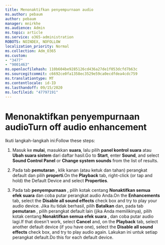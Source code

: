 ```yaml
---
title: Menonaktifkan penyempurnaan audio
ms.author: pebaum
author: pebaum
manager: mnirkhe
ms.audience: Admin
ms.topic: article
ms.service: o365-administration
ROBOTS: NOINDEX, NOFOLLOW
localization_priority: Normal
ms.collection: Adm_O365
ms.custom:
- "3477"
- "9001463"
ms.openlocfilehash: 110b604be9285126cd436a27de1f053dcfd7b63c
ms.sourcegitcommit: c6692ce0fa1358ec3529e59ca0ecdfdea4cdc759
ms.translationtype: MT
ms.contentlocale: id-ID
ms.lasthandoff: 09/15/2020
ms.locfileid: "47797191"
---
```

# <a name="turn-off-audio-enhancement"></a><span data-ttu-id="ced50-102">Menonaktifkan penyempurnaan audio</span><span class="sxs-lookup"><span data-stu-id="ced50-102">Turn off audio enhancement</span></span>

<span data-ttu-id="ced50-103">Ikuti langkah-langkah ini:</span><span class="sxs-lookup"><span data-stu-id="ced50-103">Follow these steps:</span></span>

1. <span data-ttu-id="ced50-104">Masuk ke **mulai**, masukkan **suara**, lalu pilih **panel kontrol suara** atau **Ubah suara sistem** dari daftar hasil.</span><span class="sxs-lookup"><span data-stu-id="ced50-104">Go to **Start**, enter **Sound**, and select **Sound Control Panel** or **Change system sounds** from the list of results.</span></span>

2. <span data-ttu-id="ced50-105">Pada tab **pemutaran** , klik kanan (atau ketuk dan tahan) perangkat default dan pilih **properti**.</span><span class="sxs-lookup"><span data-stu-id="ced50-105">On the **Playback** tab, right-click (or tap and hold) the Default Device and select **Properties**.</span></span>

3. <span data-ttu-id="ced50-106">Pada tab **penyempurnaan** , pilih kotak centang **Nonaktifkan semua efek suara** dan coba putar perangkat audio Anda.</span><span class="sxs-lookup"><span data-stu-id="ced50-106">On the **Enhancements** tab, select the **Disable all sound effects** check box and try to play your audio device.</span></span> <span data-ttu-id="ced50-107">Jika itu tidak berhasil, pilih **Batalkan** dan, pada tab **pemutaran** , pilih perangkat default lain (jika Anda memilikinya), pilih kotak centang **Nonaktifkan semua efek suara** , dan coba putar audio lagi.</span><span class="sxs-lookup"><span data-stu-id="ced50-107">If that doesn't work, select **Cancel** and, on the **Playback** tab, select another default device (if you have one), select the **Disable all sound effects** check box, and try to play audio again.</span></span> <span data-ttu-id="ced50-108">Lakukan ini untuk setiap perangkat default.</span><span class="sxs-lookup"><span data-stu-id="ced50-108">Do this for each default device.</span></span>
